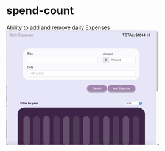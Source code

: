 # spend-count
Ability to add and remove daily Expenses 
<img src="https://github.com/0732sta/spend-count/blob/main/1.png" width="400px" height="300">
